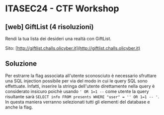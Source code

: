 # ITASEC24 - CTF Workshop

## [web] GiftList (4 risoluzioni)

Rendi la tua lista dei desideri una realtà con GiftList.

Sito: [http://giftlist.challs.olicyber.it](http://giftlist.challs.olicyber.it)

## Soluzione

Per estrarre la flag associata all'utente sconosciuto è necessario sfruttare una SQL injection possibile per via del
modo in cui le query SQL sono effettuate. Infatti, inserire la stringa dell'utente direttamente nella query è
considerato insicuro poichè usando `' OR 1=1 --` come utente la query risultante
sarà `SELECT info FROM presents WHERE "user" = '' OR 1=1 -- '`. In questa maniera verranno selezionati tutti gli
elementi del database e anche la flag.
